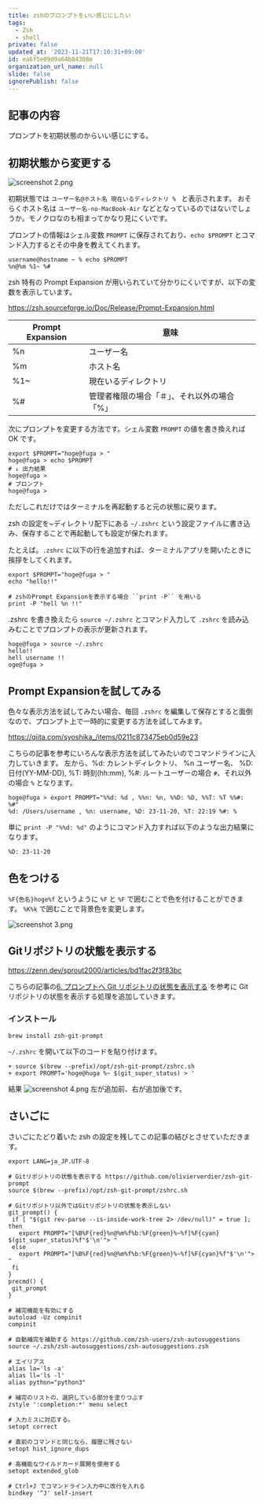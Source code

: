```yaml
---
title: zshのプロンプトをいい感じにしたい
tags:
  - Zsh
  - shell
private: false
updated_at: '2023-11-21T17:10:31+09:00'
id: ea6f5e09d9a64b84308e
organization_url_name: null
slide: false
ignorePublish: false
---
```

## 記事の内容
プロンプトを初期状態のからいい感じにする。

## 初期状態から変更する

![screenshot 2.png](https://qiita-image-store.s3.ap-northeast-1.amazonaws.com/0/639130/e111da35-c349-7b46-e14f-c76e48afaaec.png)

初期状態では `ユーザー名@ホスト名 現在いるディレクトリ % ` と表示されます。
おそらくホスト名は `ユーザー名-no-MacBook-Air` などとなっているのではないでしょうか。モノクロなのも相まってかなり見にくいです。

プロンプトの情報はシェル変数 `PROMPT` に保存されており、`echo $PROMPT` とコマンド入力するとその中身を教えてくれます。

```sh: shell
username@hostname ~ % echo $PROMPT 
%n@%m %1~ %# 
```
zsh 特有の Prompt Expansion が用いられていて分かりにくいですが、以下の変数を表示しています。

https://zsh.sourceforge.io/Doc/Release/Prompt-Expansion.html

|Prompt Expansion |意味  |
|---|---|
|%n  |ユーザー名 |
|%m  |ホスト名  |
|%1~ | 現在いるディレクトリ|
|%# | 管理者権限の場合「＃」、それ以外の場合「%」|


次にプロンプトを変更する方法です。シェル変数 `PROMPT` の値を書き換えれば OK です。

```sh: shell
export $PROMPT="hoge@fuga > "
hoge@fuga > echo $PROMPT
# ↓ 出力結果
hoge@fuga > 
# プロンプト
hoge@fuga > 
```

ただしこれだけではターミナルを再起動すると元の状態に戻ります。

zsh の設定を~ディレクトリ配下にある `~/.zshrc` という設定ファイルに書き込み、保存することで再起動しても設定が保たれます。

たとえば。`.zshrc` に以下の行を追加すれば、ターミナルアプリを開いたときに挨拶をしてくれます。

```.zshrc
export $PROMPT="hoge@fuga > "
echo "hello!!"

# zshのPrompt Expansionを表示する場合 ``print -P`` を用いる
print -P "hell %n !!"
```
.zshrc を書き換えたら `source ~/.zshrc` とコマンド入力して `.zshrc` を読み込みむことでプロンプトの表示が更新されます。

```sh: shell
hoge@fuga > source ~/.zshrc
hello!!
hell username !!
oge@fuga >
```

## Prompt Expansionを試してみる

色々な表示方法を試してみたい場合、毎回 `.zshrc` を編集して保存とすると面倒なので、プロンプト上で一時的に変更する方法を試してみます。

https://qiita.com/syoshika_/items/0211c873475eb0d59e23

こちらの記事を参考にいろんな表示方法を試してみたいのでコマンドラインに入力していきます。
左から、%d: カレントディレクトリ、 %n ユーザー名、 %D: 日付(YY-MM-DD), %T: 時刻(hh:mm), %#: ルートユーザーの場合 `#`、それ以外の場合 `%` となります。

```sh: shell
hoge@fuga > export PROMPT="%%d: %d , %%n: %n, %%D: %D, %%T: %T %%#: %#"
%d: /Users/username , %n: username, %D: 23-11-20, %T: 22:19 %#: %
```

単に `print -P "%%d: %d"` のようにコマンド入力すれば以下のような出力結果になります。

```sh
%D: 23-11-20
```
## 色をつける

`%F{色名}hoge%f` というように `%F` と `%F` で囲むことで色を付けることができます。
`%K%k` で囲むことで背景色を変更します。

![screenshot 3.png](https://qiita-image-store.s3.ap-northeast-1.amazonaws.com/0/639130/80ba66e6-4921-07a3-f826-8ee2199df0c8.png)


## Gitリポジトリの状態を表示する

https://zenn.dev/sprout2000/articles/bd1fac2f3f83bc

こちらの記事の[6. プロンプトへ Git リポジトリの状態を表示する](https://zenn.dev/sprout2000/articles/bd1fac2f3f83bc#6.-%E3%83%97%E3%83%AD%E3%83%B3%E3%83%97%E3%83%88%E3%81%B8-git-%E3%83%AA%E3%83%9D%E3%82%B8%E3%83%88%E3%83%AA%E3%81%AE%E7%8A%B6%E6%85%8B%E3%82%92%E8%A1%A8%E7%A4%BA%E3%81%99%E3%82%8B) を参考に Git リポジトリの状態を表示する処理を追加していきます。

### インストール
```sh: shell
brew install zsh-git-prompt
```

`~/.zshrc` を開いて以下のコードを貼り付けます。

```.zshrc
+ source $(brew --prefix)/opt/zsh-git-prompt/zshrc.sh
+ export PROMPT='hoge@huga %~ $(git_super_status) > '
```

結果
![screenshot 4.png](https://qiita-image-store.s3.ap-northeast-1.amazonaws.com/0/639130/ae7734ff-94cf-ba40-826e-2e8d5b35d2f9.png)
左が追加前、右が追加後です。


## さいごに
さいごにたどり着いた zsh の設定を残してこの記事の結びとさせていただきます。
``` .zshrc
export LANG=ja_JP.UTF-8

# Gitリポジトリの状態を表示する https://github.com/olivierverdier/zsh-git-prompt
source $(brew --prefix)/opt/zsh-git-prompt/zshrc.sh

# Gitリポジトリ以外ではGitリポジトリの状態を表示しない
git_prompt() {
 if [ "$(git rev-parse --is-inside-work-tree 2> /dev/null)" = true ]; then
   export PROMPT="[%B%F{red}%n@%m%f%b:%F{green}%~%f]%F{cyan} $(git_super_status)%f"$'\n'"> " 
 else
   export PROMPT="[%B%F{red}%n@%m%f%b:%F{green}%~%f]%F{cyan}%f"$'\n'"> " 
 fi
}
precmd() {
 git_prompt
}

# 補完機能を有効にする
autoload -Uz compinit
compinit

# 自動補完を補助する https://github.com/zsh-users/zsh-autosuggestions
source ~/.zsh/zsh-autosuggestions/zsh-autosuggestions.zsh

# エイリアス
alias la='ls -a'
alias ll='ls -l'
alias python="python3"

# 補完のリストの、選択している部分を塗りつぶす
zstyle ':completion:*' menu select

# 入力ミスに対応する。
setopt correct

# 直前のコマンドと同じなら、履歴に残さない
setopt hist_ignore_dups

# 高機能なワイルドカード展開を使用する
setopt extended_glob

# Ctrl+J でコマンドライン入力中に改行を入れる
bindkey '^J' self-insert
```
